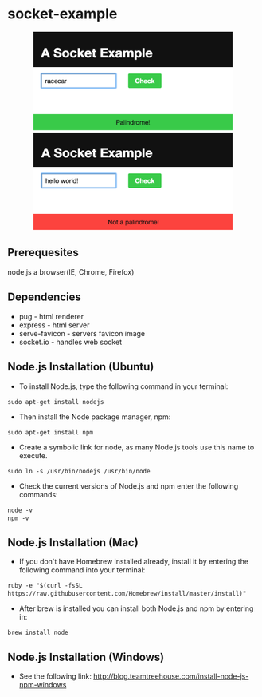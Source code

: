 # socket-example  

<div style="text-align:center"><img src ="isPalindrome.png" width="400"/></div>
<div style="text-align:center"><img src ="notPalindrome.png" width="400" /></div>

## Prerequesites
  node.js
  a browser(IE, Chrome, Firefox)

## Dependencies
  - pug - html renderer
  - express - html server
  - serve-favicon - servers favicon image
  - socket.io - handles web socket

## Node.js Installation (Ubuntu)
- To install Node.js, type the following command in your terminal:
```
sudo apt-get install nodejs
```
- Then install the Node package manager, npm:
```
sudo apt-get install npm
```
- Create a symbolic link for node, as many Node.js tools use this name to execute.
```
sudo ln -s /usr/bin/nodejs /usr/bin/node
```
- Check the current versions of Node.js and npm enter the following commands:
```
node -v
npm -v
```

## Node.js Installation (Mac)

- If you don't have Homebrew installed already, install it by entering the following command into your terminal:
```
ruby -e "$(curl -fsSL https://raw.githubusercontent.com/Homebrew/install/master/install)"
```
- After brew is installed you can install both Node.js and npm by entering in:
```
brew install node
```

## Node.js Installation (Windows)
- See the following link: http://blog.teamtreehouse.com/install-node-js-npm-windows


